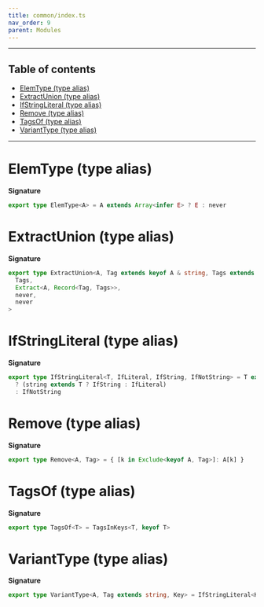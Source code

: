 ```yaml
---
title: common/index.ts
nav_order: 9
parent: Modules
---
```


---

<h2 class="text-delta">Table of contents</h2>

- [ElemType (type alias)](#elemtype-type-alias)
- [ExtractUnion (type alias)](#extractunion-type-alias)
- [IfStringLiteral (type alias)](#ifstringliteral-type-alias)
- [Remove (type alias)](#remove-type-alias)
- [TagsOf (type alias)](#tagsof-type-alias)
- [VariantType (type alias)](#varianttype-type-alias)

---

# ElemType (type alias)

**Signature**

```ts
export type ElemType<A> = A extends Array<infer E> ? E : never
```

# ExtractUnion (type alias)

**Signature**

```ts
export type ExtractUnion<A, Tag extends keyof A & string, Tags extends string> = IfStringLiteral<
  Tags,
  Extract<A, Record<Tag, Tags>>,
  never,
  never
>
```

# IfStringLiteral (type alias)

**Signature**

```ts
export type IfStringLiteral<T, IfLiteral, IfString, IfNotString> = T extends string
  ? (string extends T ? IfString : IfLiteral)
  : IfNotString
```

# Remove (type alias)

**Signature**

```ts
export type Remove<A, Tag> = { [k in Exclude<keyof A, Tag>]: A[k] }
```

# TagsOf (type alias)

**Signature**

```ts
export type TagsOf<T> = TagsInKeys<T, keyof T>
```

# VariantType (type alias)

**Signature**

```ts
export type VariantType<A, Tag extends string, Key> = IfStringLiteral<Key, Extract<A, Record<Tag, Key>>, never, never>
```
